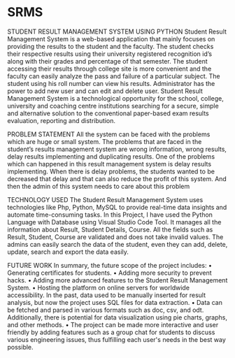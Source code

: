 # SRMS
STUDENT RESULT MANAGEMENT SYSTEM USING PYTHON
            Student Result Management System is a web-based application that mainly focuses on providing the results to the student and the faculty. The student checks their respective results using their university registered recognition id’s along with their grades and percentage of that semester. The student accessing their results through college site is more convenient and the faculty can easily analyze the pass and failure of a particular subject. The student using his roll number can view his results. Administrator has the power to add new user and can edit and delete user. Student Result Management System is a technological opportunity for the school, college, university and coaching centre institutions searching for a secure, simple and alternative solution to the conventional paper-based exam results evaluation, reporting and distribution.

PROBLEM STATEMENT
            All the system can be faced with the problems which are huge or small system. The problems that are faced in the student’s results  management   system are  wrong information, wrong results, delay results implementing and duplicating results. One of the problems which can happened in this result management system is delay results implementing. When there is delay problems, the students wanted to be decreased that delay and that can also reduce the profit
of this system. And then the admin of this system needs to care about this problem

TECHNOLOGY USED
 			       The Student Result Management System uses technologies like Php, Python, MySQL to provide real-time data insights and automate time-consuming tasks. In this Project, I have used the Python Language with Database using Visual Studio Code Tool. It manages all the information about Result, Student Details, Course. All the fields such as Result, Student, Course are validated and does not take invalid values. The admins can easily search the data of the student, even they can add, delete, update, search and export the data easily. 
           
FUTURE WORK
      In summary, the future scope of the project includes:
•	Generating certificates for students.
•	Adding more security to prevent hacks.
•	Adding more advanced features to the Student Result Management System.
•	Hosting the platform on online servers for worldwide accessibility. In the past, data used to be manually inserted for result analysis, but now the project uses SQL files for data extraction.
•	Data can be fetched and parsed in various formats such as doc, csv, and odt. Additionally, there is potential for data visualization using pie charts, graphs, and other methods. 
•	The project can be made more interactive and user friendly by adding features such as a group chat for students to discuss various engineering issues, thus fulfilling each user's needs in the best way possible.


